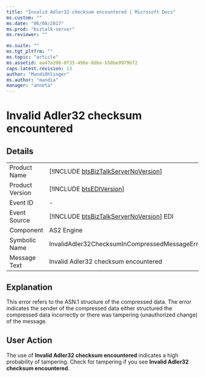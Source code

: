 ```yaml
---
title: "Invalid Adler32 checksum encountered | Microsoft Docs"
ms.custom: ""
ms.date: "06/08/2017"
ms.prod: "biztalk-server"
ms.reviewer: ""

ms.suite: ""
ms.tgt_pltfrm: ""
ms.topic: "article"
ms.assetid: aa47a208-0f33-496e-8dbe-b50be9979bf2
caps.latest.revision: 13
author: "MandiOhlinger"
ms.author: "mandia"
manager: "anneta"
---
```

# Invalid Adler32 checksum encountered
## Details  
  
|                 |                                                                                         |
|-----------------|-----------------------------------------------------------------------------------------|
|  Product Name   |   [!INCLUDE [btsBizTalkServerNoVersion](../includes/btsbiztalkservernoversion-md.md)]   |
| Product Version |               [!INCLUDE [btsEDIVersion](../includes/btsediversion-md.md)]               |
|    Event ID     |                                            -                                            |
|  Event Source   | [!INCLUDE [btsBizTalkServerNoVersion](../includes/btsbiztalkservernoversion-md.md)] EDI |
|    Component    |                                       AS2 Engine                                        |
|  Symbolic Name  |                     InvalidAdler32ChecksumInCompressedMessageError                      |
|  Message Text   |                          Invalid Adler32 checksum encountered                           |
  
## Explanation  
 This error refers to the ASN.1 structure of the compressed data. The error indicates the sender of the compressed data either structured the compressed data incorrectly or there was tampering (unauthorized change) of the message.  
  
## User Action  
 The use of **Invalid Adler32 checksum encountered** indicates a high probability of tampering. Check for tampering if you see **Invalid Adler32 checksum encountered**.